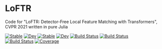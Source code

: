 # LoFTR

Code for "LoFTR: Detector-Free Local Feature Matching with Transformers", CVPR 2021 written in pure Julia

[![Stable](https://img.shields.io/badge/docs-stable-blue.svg)](https://arcAman07.github.io/LoFTR.jl/stable)
[![Dev](https://img.shields.io/badge/docs-dev-blue.svg)](https://arcAman07.github.io/LoFTR.jl/dev)
[![Stable](https://img.shields.io/badge/docs-stable-blue.svg)](https://arcAman07.github.io/LoFTR.jl/stable)
[![Dev](https://img.shields.io/badge/docs-dev-blue.svg)](https://arcAman07.github.io/LoFTR.jl/dev)
[![Build Status](https://github.com/arcAman07/LoFTR.jl/actions/workflows/CI.yml/badge.svg?branch=master)](https://github.com/arcAman07/LoFTR.jl/actions/workflows/CI.yml?query=branch%3Amaster)
[![Build Status](https://travis-ci.com/arcAman07/LoFTR.jl.svg?branch=master)](https://travis-ci.com/arcAman07/LoFTR.jl)
[![Build Status](https://ci.appveyor.com/api/projects/status/github/arcAman07/LoFTR.jl?svg=true)](https://ci.appveyor.com/project/arcAman07/LoFTR-jl)
[![Coverage](https://codecov.io/gh/arcAman07/LoFTR.jl/branch/master/graph/badge.svg)](https://codecov.io/gh/arcAman07/LoFTR.jl)
